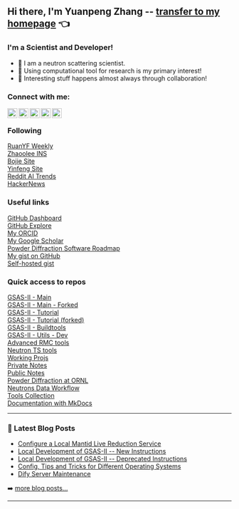 ## Hi there, I'm Yuanpeng Zhang -- [transfer to my homepage](https://me.iris-home.net) 👈

### I'm a Scientist and Developer!

- 🔭 I am a neutron scattering scientist.
- 🌱 Using computational tool for research is my primary interest!
- 👯 Interesting stuff happens almost always through collaboration!

### Connect with me:

[<img align="left" alt="iris2020.net" width="22px" src="https://flv.iris-home.net/imgs/house-solid.png" />](https://me.iris-home.net)
[<img align="left" alt="Yuanpeng | Facebook" width="22px" src="https://cdn.jsdelivr.net/npm/simple-icons@v3/icons/facebook.svg" />][facebook]
[<img align="left" alt="Yuanpeng | Twitter" width="22px" src="https://cdn.jsdelivr.net/npm/simple-icons@v3/icons/twitter.svg" />][twitter]
[<img align="left" alt="Yuanpeng | LinkedIn" width="22px" src="https://cdn.jsdelivr.net/npm/simple-icons@v3/icons/linkedin.svg" />][linkedin]
[<img align="left" alt="Yuanpeng | Instagram" width="22px" src="https://cdn.jsdelivr.net/npm/simple-icons@v3/icons/instagram.svg" />][instagram]

<br />

### Following
[RuanYF Weekly](https://github.com/ruanyf/weekly/tree/master)
<br />
[Zhaoolee INS](https://github.com/zhaoolee/ins)
<br />
[Bojie Site](https://bojie.site)
<br />
[Yinfeng Site](https://yinfeng.blog/)
<br />
[Reddit AI Trends](https://github.com/liyedanpdx/reddit-ai-trends/tree/main/reports)
<br />
[HackerNews](https://news.ycombinator.com/)

### Useful links

[GitHub Dashboard](https://github.com)
<br />
[GitHub Explore](https://github.com/explore)
<br />
[My ORCID](https://orcid.org/0000-0003-4224-3361)
<br />
[My Google Scholar](https://scholar.google.com/citations?user=NgqIgO0AAAAJ&hl=en)
<br />
[Powder Diffraction Software Roadmap](https://github.com/users/Kvieta1990/projects/6)
<br />
[My gist on GitHub](https://gist.github.com/Kvieta1990)
<br />
[Self-hosted gist](https://pf.iris-home.net)

### Quick access to repos

[GSAS-II - Main](https://github.com/AdvancedPhotonSource/GSAS-II)
<br />
[GSAS-II - Main - Forked](https://github.com/Kvieta1990/GSAS-II)
<br />
[GSAS-II - Tutorial](https://github.com/AdvancedPhotonSource/GSAS-II-tutorials)
<br />
[GSAS-II - Tutorial (forked)](https://github.com/Kvieta1990/GSAS-II-tutorials)
<br />
[GSAS-II - Buildtools](https://github.com/AdvancedPhotonSource/GSAS-II-buildtools)
<br />
[GSAS-II - Utils - Dev](https://github.com/Kvieta1990/gsasii_dev)
<br />
[Advanced RMC tools](https://github.com/Kvieta1990/rmc_adv_tools)
<br />
[Neutron TS tools](https://github.com/Kvieta1990/neutron_ts_tools)
<br />
[Working Projs](https://github.com/Kvieta1990/Working_Proj)
<br />
[Private Notes](https://github.com/Kvieta1990/Notes/issues)
<br />
[Public Notes](https://github.com/Kvieta1990/Notes_Public/issues)
<br />
[Powder Diffraction at ORNL](https://github.com/Kvieta1990/ornl-pd)
<br />
[Neutrons Data Workflow](https://github.com/neutrons/data_workflow)
<br />
[Tools Collection](https://github.com/Kvieta1990/tools_collection)
<br />
[Documentation with MkDocs](https://github.com/Kvieta1990/mkdocs)

---

### 📕 Latest Blog Posts

<!-- BLOG-POST-LIST:START -->
- [Configure a Local Mantid Live Reduction Service](https://iris2020.net/2025-04-21-mantid_livered/)
- [Local Development of GSAS-II -- New Instructions](https://iris2020.net/2025-04-21-gsasii_dev_new/)
- [Local Development of GSAS-II -- Deprecated Instructions](https://iris2020.net/2025-03-18-gsasii_dev/)
- [Config, Tips and Tricks for Different Operating Systems](https://iris2020.net/2025-03-16-os_configs/)
- [Dify Server Maintenance](https://iris2020.net/2025-03-16-dify_config/)
<!-- BLOG-POST-LIST:END -->

➡️ [more blog posts...](https://www.iris2020.net/)

---
<!--
<img align="left" alt="codeSTACKr's GitHub Stats" src="https://github-readme-stats.codestackr.vercel.app/api?username=Kvieta1990&show_icons=true&hide_border=true" />
-->

[website]: https://iris2020.net/
[twitter]: https://twitter.com/ZhangYuanpeng
[facebook]: https://www.facebook.com/yuanpeng1990/
[instagram]: https://www.instagram.com/yuanpeng1990/
[linkedin]: https://www.linkedin.com/in/yuanpeng-zhang-11bb503a/

<!--
**Kvieta1990/Kvieta1990** is a ✨ _special_ ✨ repository because its `README.md` (this file) appears on your GitHub profile.

Here are some ideas to get you started:

- 🔭 I’m currently working on ...
- 🌱 I’m currently learning ...
- 👯 I’m looking to collaborate on ...
- 🤔 I’m looking for help with ...
- 💬 Ask me about ...
- 📫 How to reach me: ...
- 😄 Pronouns: ...
- ⚡ Fun fact: ...
-->
